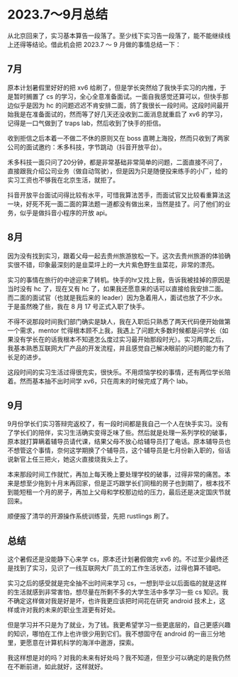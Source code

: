 # **2023.7～9月总结**


从北京回来了，实习基本算告一段落了。至少线下实习告一段落了，能不能继续线上还得等结论。借此机会把 2023.7 ～ 9 月做的事情总结一下：


## **7月**


原本计划暑假里好好的把 xv6 给刷了，但是学长突然给了我快手实习的内推，于是暂时搁置了 cs 的学习，全心全意准备面试。一面自我感觉还算可以，但快手那边似乎是因为 hc 的问题迟迟不肯安排二面，鸽了我很长一段时间。这段时间最开始我是在准备面试的，然而等了好几天还没收到二面消息就重启了 xv6 的学习，记得是一口气做到了 traps lab，然后收到了快手的拒信。



收到拒信之后本着一不做二不休的原则又在 boss 直聘上海投，然而只收到了两家公司的面试邀约：禾多科技，字节跳动（抖音开放平台）。



禾多科技一面只问了20分钟，都是非常基础非常简单的问题，二面直接不问了，直接跟我介绍公司业务（做自动驾驶），但是因为只是随便投来练手的小厂，给的实习工资也不够我在北京生活，就拒了。



抖音开放平台面试问得比较有水平，可惜我算法苦手，而面试官又比较看重算法这一块，好死不死一面二面的算法题一道都没有做出来，当然是挂了。问了他们的业务，似乎是做抖音小程序的开放 api。


## **8月**


因为没有找到实习，跟着父母一起去贵州旅游放松一下。这次去贵州旅游的体验确实很不错，印象最深刻的是韭菜坪上的一大片紫色野生韭菜花，非常的漂亮。



实习的事情在旅行的中途迎来了转机。快手的hr又找上我，告诉我被挂掉的原因是当时没有 hc 了，现在又有 hc 了，如果我还愿意来的话可以直接给我安排二面。而二面的面试官（也就是我后来的 leader）因为急着用人，面试也放了不少水。于是虽然晚了些，我在 8 月 17 号正式入职了快手。



不得不说那段时间我们部门确实是缺人，我在入职后只熟悉了两天代码便开始做第一个需求，mentor 忙得根本顾不上我，我遇上了问题大多数时候都是问学长（如果没有学长在的话我根本不知道怎么度过实习最开始那段时光）。实习两周之后，我基本熟悉互联网大厂产品的开发流程，并且感觉自己解决眼前的问题的能力有了长足的进步。



这段时间的实习生活过得很充实，很快乐。不用烦恼学校的事情，还有两位学长陪着。然而基本抽不出时间学 xv6，只在周末的时候完成了两个 lab。


## **9月**


9月份学长们实习答辩完返校了，有一段时间都是我自己一个人在快手实习。没有了学长们的陪伴，实习生活确实变得乏味了些。然后就是处理一系列学校的破事，原本就打算瞒着辅导员请代课，结果父母不放心给辅导员打了电话。原本辅导员也不想管这个事情，奈何这学期换了个辅导员，这个辅导员是七月份新入职的，俗话说新官上任三把火，她这火直接烧我头上了。



本来那段时间工作就忙，再加上每天晚上要处理学校的破事，过得非常的痛苦。本来是想至少拖到十月末再回家，但是正巧跟学长们同租的房子也到期了，根本找不到能短租一个月的房子，再加上父母和学校那边给的压力，最后还是决定国庆节就回来。



顺便报了清华的开源操作系统训练营，先把 rustlings 刷了。


## **总结**


这个暑假还是没能静下心来学 cs，原本还计划暑假做完 xv6 的。不过至少最终还是找到了实习，见识了一线互联网大厂员工的工作生活状态，过得也算不错吧。



实习之后的感受就是完全抽不出时间来学习 cs，一想到毕业以后面临的就是这样的生活就感到非常害怕，想尽量在所剩不多的大学生活中多学习一些 cs 知识。我不确定这样做对我是好是坏，也许我更应该把时间花在研究 android 技术上，这样或许对我的未来的职业生涯更有好处。



但是学习并不只是为了就业，为了钱。我更希望学习一些更底层的，自己更感兴趣的知识，哪怕在工作上也许很少用到它们。我不想固守在 android 的一亩三分地里，更愿意在计算机科学的海洋中遨游，探索。



我这样想是对的吗？对我的未来有好处吗？我不知道，但至少可以确定的是我仍然在不断前进，如此就好，这样就好。
